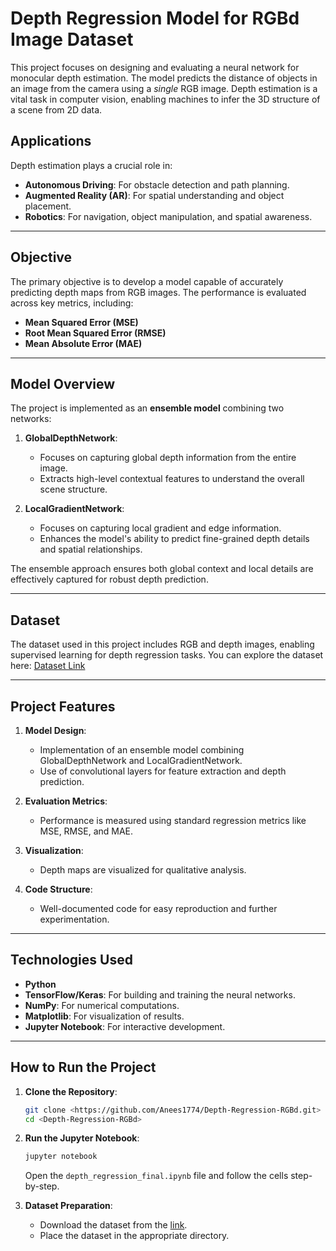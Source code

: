 # Depth Regression Model for RGBd Image Dataset

This project focuses on designing and evaluating a neural network for monocular depth estimation. The model predicts the distance of objects in an image from the camera using a *single* RGB image. Depth estimation is a vital task in computer vision, enabling machines to infer the 3D structure of a scene from 2D data.

## **Applications**
Depth estimation plays a crucial role in:
- **Autonomous Driving**: For obstacle detection and path planning.
- **Augmented Reality (AR)**: For spatial understanding and object placement.
- **Robotics**: For navigation, object manipulation, and spatial awareness.

---

## **Objective**
The primary objective is to develop a model capable of accurately predicting depth maps from RGB images. The performance is evaluated across key metrics, including:
- **Mean Squared Error (MSE)**
- **Root Mean Squared Error (RMSE)**
- **Mean Absolute Error (MAE)**

---

## **Model Overview**
The project is implemented as an **ensemble model** combining two networks:
1. **GlobalDepthNetwork**:
   - Focuses on capturing global depth information from the entire image.
   - Extracts high-level contextual features to understand the overall scene structure.

2. **LocalGradientNetwork**:
   - Focuses on capturing local gradient and edge information.
   - Enhances the model's ability to predict fine-grained depth details and spatial relationships.

The ensemble approach ensures both global context and local details are effectively captured for robust depth prediction.

---

## **Dataset**
The dataset used in this project includes RGB and depth images, enabling supervised learning for depth regression tasks. You can explore the dataset here:
[Dataset Link](https://www.kaggle.com/code/kmader/showing-the-rgbd-images/notebook)

---

## **Project Features**
1. **Model Design**:
   - Implementation of an ensemble model combining GlobalDepthNetwork and LocalGradientNetwork.
   - Use of convolutional layers for feature extraction and depth prediction.

2. **Evaluation Metrics**:
   - Performance is measured using standard regression metrics like MSE, RMSE, and MAE.

3. **Visualization**:
   - Depth maps are visualized for qualitative analysis.

4. **Code Structure**:
   - Well-documented code for easy reproduction and further experimentation.

---

## **Technologies Used**
- **Python**
- **TensorFlow/Keras**: For building and training the neural networks.
- **NumPy**: For numerical computations.
- **Matplotlib**: For visualization of results.
- **Jupyter Notebook**: For interactive development.

---

## **How to Run the Project**
1. **Clone the Repository**:
   ```bash
   git clone <https://github.com/Anees1774/Depth-Regression-RGBd.git>
   cd <Depth-Regression-RGBd>
   ```
2. **Run the Jupyter Notebook**:
   ```bash
   jupyter notebook
   ```
   Open the `depth_regression_final.ipynb` file and follow the cells step-by-step.

3. **Dataset Preparation**:
   - Download the dataset from the [link](https://www.kaggle.com/code/kmader/showing-the-rgbd-images/notebook).
   - Place the dataset in the appropriate directory.



